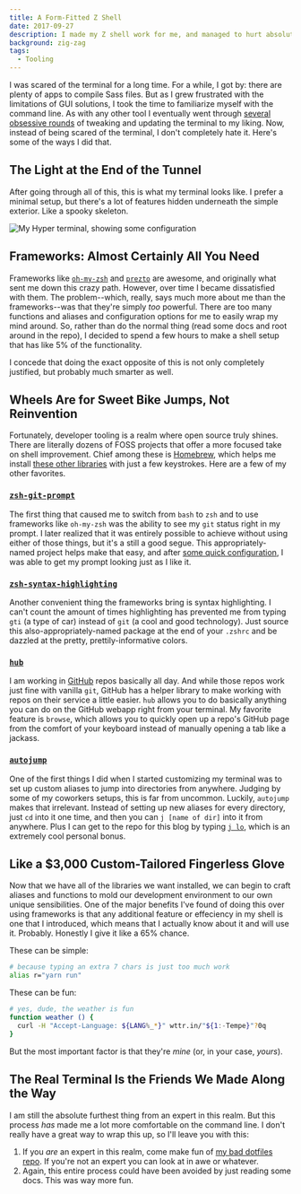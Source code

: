 ```yaml
---
title: A Form-Fitted Z Shell
date: 2017-09-27
description: I made my Z shell work for me, and managed to hurt absolutely no one else in the process.
background: zig-zag
tags:
  - Tooling
---
```


I was scared of the terminal for a long time. For a while, I got by: there are plenty of apps to compile Sass files. But as I grew frustrated with the limitations of GUI solutions, I took the time to familiarize myself with the command line. As with any other tool I eventually went through [several obsessive rounds](https://twitter.com/lowmess/status/903714807022469120) of tweaking and updating the terminal to my liking. Now, instead of being scared of the terminal, I don't completely hate it. Here's some of the ways I did that.

## The Light at the End of the Tunnel

After going through all of this, this is what my terminal looks like. I prefer a minimal setup, but there's a lot of features hidden underneath the simple exterior. Like a spooky skeleton.

![My Hyper terminal, showing some configuration](/images/blog.2017-09-27-zsh-frameworks.result.png)

## Frameworks: Almost Certainly All You Need

Frameworks like [`oh-my-zsh`](http://ohmyz.sh/) and [`prezto`](https://github.com/sorin-ionescu/prezto) are awesome, and originally what sent me down this crazy path. However, over time I became dissatisfied with them. The problem--which, really, says much more about me than the frameworks--was that they're simply _too_ powerful. There are too many functions and aliases and configuration options for me to easily wrap my mind around. So, rather than do the normal thing (read some docs and root around in the repo), I decided to spend a few hours to make a shell setup that has like 5% of the functionality.

I concede that doing the exact opposite of this is not only completely justified, but probably much smarter as well.

## Wheels Are for Sweet Bike Jumps, Not Reinvention

Fortunately, developer tooling is a realm where open source truly shines. There are literally dozens of FOSS projects that offer a more focused take on shell improvement. Chief among these is [Homebrew](https://brew.sh/), which helps me install [these other libraries](https://github.com/unixorn/awesome-zsh-plugins#plugins) with just a few keystrokes. Here are a few of my other favorites.

### [`zsh-git-prompt`](https://github.com/olivierverdier/zsh-git-prompt)

The first thing that caused me to switch from `bash` to `zsh` and to use frameworks like `oh-my-zsh` was the ability to see my `git` status right in my prompt. I later realized that it was entirely possible to achieve without using either of those things, but it's a still a good segue. This appropriately-named project helps make that easy, and after [some quick configuration](https://github.com/lowmess/dotfiles/blob/e7bc15f22ba756a0106285229e0c930ee4f6dd0a/.zshrc#L24-L41), I was able to get my prompt looking just as I like it.

### [`zsh-syntax-highlighting`](https://github.com/zsh-users/zsh-syntax-highlighting)

Another convenient thing the frameworks bring is syntax highlighting. I can't count the amount of times highlighting has prevented me from typing `gti` (a type of car) instead of `git` (a cool and good technology). Just source this also-appropriately-named package at the end of your `.zshrc` and be dazzled at the pretty, prettily-informative colors.

### [`hub`](https://hub.github.com)

I am working in [GitHub](https://github.com) repos basically all day. And while those repos work just fine with vanilla `git`, GitHub has a helper library to make working with repos on their service a little easier. `hub` allows you to do basically anything you can do on the GitHub webapp right from your terminal. My favorite feature is `browse`, which allows you to quickly open up a repo's GitHub page from the comfort of your keyboard instead of manually opening a tab like a jackass.

### [`autojump`](https://github.com/wting/autojump)

One of the first things I did when I started customizing my terminal was to set up custom aliases to jump into directories from anywhere. Judging by some of my coworkers setups, this is far from uncommon. Luckily, `autojump` makes that irrelevant. Instead of setting up new aliases for every directory, just `cd` into it one time, and then you can `j [name of dir]` into it from anywhere. Plus I can get to the repo for this blog by typing [`j lo`](https://en.wikipedia.org/wiki/Jennifer_Lopez), which is an extremely cool personal bonus.

## Like a $3,000 Custom-Tailored Fingerless Glove

Now that we have all of the libraries we want installed, we can begin to craft aliases and functions to mold our development environment to our own unique sensibilities. One of the major benefits I've found of doing this over using frameworks is that any additional feature or effeciency in my shell is one that I introduced, which means that I actually know about it and will use it. Probably. Honestly I give it like a 65% chance.

These can be simple:

```bash
# because typing an extra 7 chars is just too much work
alias r="yarn run"
```

These can be fun:

```bash
# yes, dude, the weather is fun
function weather () {
  curl -H "Accept-Language: ${LANG%_*}" wttr.in/"${1:-Tempe}"?0q
}
```

But the most important factor is that they're _mine_ (or, in your case, _yours_).

## The Real Terminal Is the Friends We Made Along the Way

I am still the absolute furthest thing from an expert in this realm. But this process _has_ made me a lot more comfortable on the command line. I don't really have a great way to wrap this up, so I'll leave you with this:

1. If you _are_ an expert in this realm, come make fun of [my bad dotfiles repo](https://github.com/lowmess/dotfiles). If you're not an expert you can look at in awe or whatever.
1. Again, this entire process could have been avoided by just reading some docs. This was way more fun.